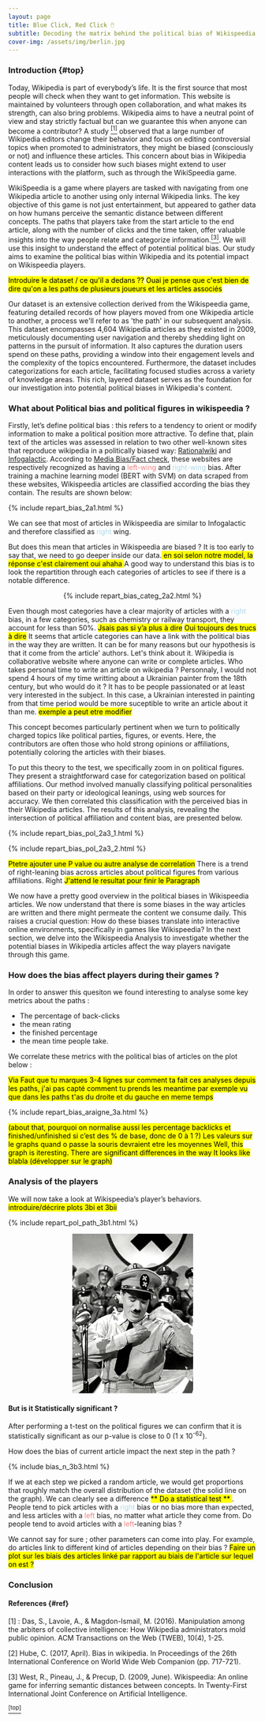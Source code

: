 ```yaml
---
layout: page
title: Blue Click, Red Click 🖱️
subtitle: Decoding the matrix behind the political bias of Wikispeedia
cover-img: /assets/img/berlin.jpg
---
```

### Introduction {#top}

Today, Wikipedia is part of everybody’s life. It is the first source that most people will check when they want to get information. This website is maintained by volunteers through open collaboration, and what makes its strength, can also bring problems. Wikipedia aims to have a neutral point of view and stay strictly factual but can we guarantee this when anyone can become a contributor? A study [<sup>[1]</sup>](#ref) observed that a large number of Wikipedia editors change their behavior and focus on editing controversial topics when promoted to administrators, they might be biased (consciously or not) and influence these articles. This concern about bias in Wikipedia content leads us to consider how such biases might extend to user interactions with the platform, such as through the WikiSpeedia game. 

WikiSpeedia is a game where players are tasked with navigating from one Wikipedia article to another using only internal Wikipedia links. The key objective of this game is not just entertainment, but appeared to gather data on how humans perceive the semantic distance between different concepts. The paths that players take from the start article to the end article, along with the number of clicks and the time taken, offer valuable insights into the way people relate and categorize information.[<sup>[3]</sup>](#ref). We will use this insight to understand the effect of potential political bias. Our study aims to examine the political bias within Wikipedia and its potential impact on Wikispeedia players.


<mark> Introduire le dataset / ce qu'il a dedans  ??</mark>
<mark> Ouai je pense que c'est bien de dire qu'on a les paths de plusieurs joueurs et les articles associés</mark>

Our dataset is an extensive collection derived from the Wikispeedia game, featuring detailed records of how players moved from one Wikipedia article to another, a process we'll refer to as 'the path' in our subsequent analysis. This dataset encompasses 4,604 Wikipedia articles as they existed in 2009, meticulously documenting user navigation and thereby shedding light on patterns in the pursuit of information. It also captures the duration users spend on these paths, providing a window into their engagement levels and the complexity of the topics encountered. Furthermore, the dataset includes categorizations for each article, facilitating focused studies across a variety of knowledge areas. This rich, layered dataset serves as the foundation for our investigation into potential political biases in Wikipedia's content.

### What about Political bias and political figures in wikispeedia ?
Firstly, let’s define political bias : this refers to a tendency to orient or modify information to make a political position more attractive. To define that, plain text of the articles was assessed in relation to two other well-known sites that reproduce wikipedia in a politically biased way: [Rationalwiki](https://rationalwiki.org/wiki/Main_Page) and [Infogalactic](https://infogalactic.com/info/Main_Page). According to [Media Bias/Fact check](https://mediabiasfactcheck.com/), these websites are respectively recognized as having a <span style="color: lightcoral">left-wing</span>
 and <span style="color: lightblue">right-wing</span>
 bias. After training a machine learning model (BERT with SVM) on data scraped from these websites, Wikispeedia articles are classified according the bias they contain. The results are shown below: 

{% include repart_bias_2a1.html %}

We can see that most of articles in Wikispeedia are similar to Infogalactic and therefore classified as <span style="color: lightblue">right</span> wing.

But does this mean that articles in Wikispeedia are biased ? It is too early to say that, we need to go deeper inside our data.<mark> en soi selon notre model, la réponse c'est clairement oui ahaha </mark>
A good way to understand this bias is to look the repartition through each categories of articles to see if there is a notable difference.


<p align="center">
{% include repart_bias_categ_2a2.html %}
</p>


Even though most categories have a clear majority of articles with a <span style="color: lightblue">right</span> bias, in a few categories, such as chemistry or railway transport, they account for less than 50%. <mark>Jsais pas si y’a plus à dire</mark>
<mark>Oui toujours des trucs à dire</mark>
It seems that article categories can have a link with the political bias in the way they are written. It can be for many reasons but our hypothesis is that it come from the article' authors. Let's think about it. Wikipedia is collaborative website where anyone can write or complete articles. Who takes personal time to write an article on wikipedia ? Personnaly, I would not spend 4 hours of my time writting about a Ukrainian painter from the 18th century, but who would do it ? It has to be people passionated or at least very interested in the subject. In this case, a Ukrainian interested in painting from that time period would be more suceptible to write an article about it than me. <mark>exemple a peut etre modifier</mark>

This concept becomes particularly pertinent when we turn to politically charged topics like political parties, figures, or events. Here, the contributors are often those who hold strong opinions or affiliations, potentially coloring the articles with their biases.

To put this theory to the test, we specifically zoom in on political figures. They present a straightforward case for categorization based on political affiliations. Our method involved manually classifying political personalities based on their party or ideological leanings, using web sources for accuracy. We then correlated this classification with the perceived bias in their Wikipedia articles. The results of this analysis, revealing the intersection of political affiliation and content bias, are presented below.

{% include repart_bias_pol_2a3_1.html %}

{% include repart_bias_pol_2a3_2.html %}

<mark>Ptetre ajouter une P value ou autre analyse de correlation</mark>
 There is a trend of right-leaning bias across articles about political figures from various affiliations.
 Right 
<mark>J'attend le resultat pour finir le Paragraph</mark>


We now have a pretty good overview in the political biases in Wikispeedia articles. We now understand that there is some biases in the way articles are written and there might permeate the content we consume daily. This raises a crucial question: How do these biases translate into interactive online environments, specifically in games like Wikispeedia? In the next section, we delve into the Wikispeedia Analysis to investigate whether the potential biases in Wikipedia articles affect the way players navigate through this game.


### How does the bias affect players during their games ?

In order to answer this quesiton we found interesting to analyse some key metrics about the paths : 
- The percentage of back-clicks
- the mean rating
- the finished percentage 
- the mean time people take.

We correlate these metrics with the political bias of articles on the plot below :

<mark>Via Faut que tu marques 3-4 lignes sur comment ta fait ces analyses depuis les paths, j'ai pas capté comment tu prends les meantime par exemple vu que dans les paths t'as du droite et du gauche en meme temps <mark>

{% include repart_bias_araigne_3a.html %}

<mark>(about that, pourquoi on normalise aussi les percentage backlicks et finished/unfinished si c’est des % de base, donc de 0 à 1 ?) </mark>
<mark>Les valeurs sur le graphs quand o passe la souris devraient etre les moyennes <mark>
Well, this graph is iteresting. There are significant differences in the way 
It looks like blabla (développer sur le graph)

### Analysis of the players

We will now take a look at Wikispeedia’s player’s behaviors.
<mark> introduire/décrire plots 3bi et 3bii </mark>



{% include repart_pol_path_3b1.html %}

<p align="center">
<img src="assets/img/dolf.gif" alt=""/>
</p>

#### But is it Statistically significant ?
After performing a t-test on the political figures we can confirm that it is statistically significant as our p-value is close to 0 (1 x 10<sup>-62</sup>).

How does the bias of current article impact the next step in the path ?

{% include bias_n_3b3.html %}

If we at each step we picked a random article, we would get proportions that roughly match the overall distribution of the dataset (the solid line on the graph). We can clearly see a difference <mark> ** Do a statistical test ** </mark>. 
People tend to pick articles with a <span style="color: lightblue">right</span> bias or no bias more than expected, and less articles with a <span style="color: lightcoral">left</span> bias, no matter what article they come from. Do people tend to avoid articles with a <span style="color: lightcoral">left</span>-leaning bias ? 

We cannot say for sure ; other parameters can come into play. For example, do articles link to different kind of articles depending on their bias ? 
<mark> Faire un plot sur les biais des articles linké par rapport au biais de l'article sur lequel on est ? </mark>


### Conclusion
 




#### References {#ref}

[1] : Das, S., Lavoie, A., & Magdon-Ismail, M. (2016). Manipulation among the arbiters of collective intelligence: How Wikipedia administrators mold public opinion. ACM Transactions on the Web (TWEB), 10(4), 1-25.

[2] Hube, C. (2017, April). Bias in wikipedia. In Proceedings of the 26th International Conference on World Wide Web Companion (pp. 717-721).

[3] West, R., Pineau, J., & Precup, D. (2009, June). Wikispeedia: An online game for inferring semantic distances between concepts. In Twenty-First International Joint Conference on Artificial Intelligence.


[<sup>[top]</sup>](#top)